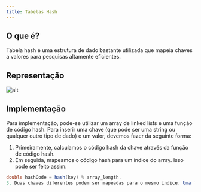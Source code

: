 ```yaml
---
title: Tabelas Hash
---
```


## O que é?

Tabela hash é uma estrutura de dado bastante utilizada que mapeia chaves a valores para pesquisas altamente eficientes. 

## Representação

![alt](https://he-s3.s3.amazonaws.com/media/uploads/0e2c706.png)

## Implementação

Para implementação, pode-se utilizar um array de linked lists e uma função de código hash. Para inserir uma chave (que pode ser uma string ou qualquer outro tipo de dado) e um valor, devemos fazer da seguinte forma:

1. Primeiramente, calculamos o código hash da chave através da função de código hash.
2. Em seguida, mapeamos o código hash para um índice do array. Isso pode ser feito assim: 
```java
double hashCode = hash(key) % array_length.
3. Duas chaves diferentes podem ser mapeadas para o mesmo índice. Uma forma de resolver isso é utilizando linked lists vinculas as chaves e aos valores. Dessa forma, teremos duas chaves diferentes apontando para o mesmo índice, e os valores vão sendo armazenados na linked list.


